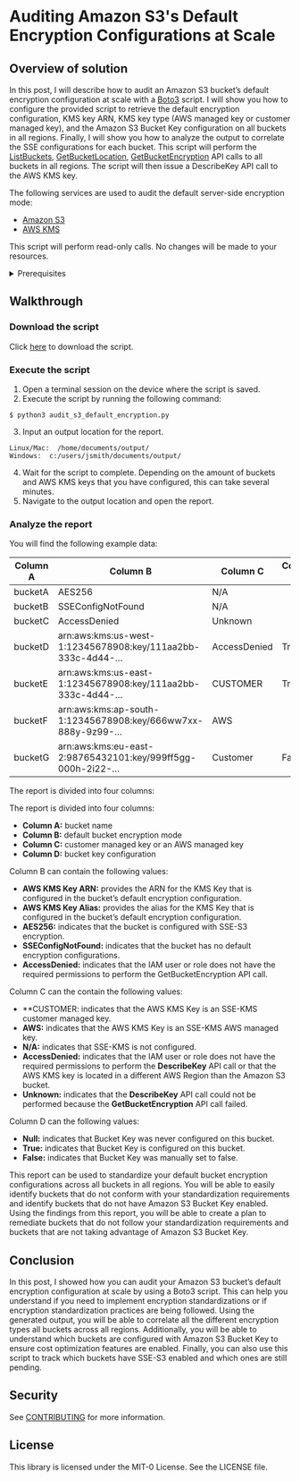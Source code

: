 # Auditing Amazon S3's Default Encryption Configurations at Scale

## Overview of solution
In this post, I will describe how to audit an Amazon S3 bucket’s default encryption configuration at scale with a [Boto3](https://boto3.readthedocs.io/) script. I will show you how to configure the provided script to retrieve the default encryption configuration, KMS key ARN, KMS key type (AWS managed key or customer managed key), and the Amazon S3 Bucket Key configuration on all buckets in all regions. Finally, I will show you how to analyze the output to correlate the SSE configurations for each bucket. This script will perform the [ListBuckets](https://docs.aws.amazon.com/AmazonS3/latest/API/API_ListBuckets.html), [GetBucketLocation](https://docs.aws.amazon.com/AmazonS3/latest/API/API_GetBucketLocation.html), [GetBucketEncryption](https://docs.aws.amazon.com/AmazonS3/latest/API/API_GetBucketEncryption.html) API calls to all buckets in all regions. The script will then issue a DescribeKey API call to the AWS KMS key. 

The following services are used to audit the default server-side encryption mode:

  * [Amazon S3](https://aws.amazon.com/s3/?nc=sn&loc=1)
  * [AWS KMS](https://aws.amazon.com/kms/)

This script will perform read-only calls. No changes will be made to your resources.

<details><summary>Prerequisites</summary>
<p>
You should have the following prerequisites: 

  * An AWS account.
  * Amazon S3 bucket.
  * Python3 installed on your local machine. 
  * AWS credentials to access your AWS account.
  * Access to the **us-east-1** AWS Region.
  * Permissions to perform the following actions:
    * **s3:ListAllMyBuckets**
    * **s3:GetBucketLocation**
    * **s3:GetEncryptionConfiguration**
    * **kms:DescribeKey**

The IAM policy for the IAM user or role that is running this script needs to have the following minimum Amazon S3 and AWS KMS permissions to retrieve the required information. 

The IAM policy for the IAM user or role that is running this script needs to have the following minimum Amazon S3 and AWS KMS permissions to retrieve the required information. 

```
{
  "Version": "2012-10-17",
  "Statement": [
    {
      "Sid": " AllowS3ListingLocationAndEncryptionConfigRetrieval",
      "Action": [
        "s3:GetEncryptionConfiguration",
        “s3:GetBucketLocation”,
        "s3:ListAllMyBuckets"
      ],
      "Effect": "Allow",
      "Resource": "arn:aws:s3:::*"
    },
    {
      "Sid": "AllowAccesstoKmsKeyMetadata",
      "Action": [
        "kms:DescribeKey"
      ],
      "Effect": "Allow",
      "Resource": "arn:aws:kms:*:111111111111:key/*"
    }
  ]
```

You also need to ensure that the SSE-KMS customer managed keys allow the IAM role or user access as well. Click [here](https://docs.aws.amazon.com/kms/latest/developerguide/key-policy-default.html#key-policy-default-allow-administrators) for more information about creating a KMS Key policy. 
</p>
</details>

## Walkthrough
### Download the script
Click [here](https://github.com/aws-samples/amazon-s3-default-encryption-audit) to download the script. 

### Execute the script
  1)	Open a terminal session on the device where the script is saved. 
  2)	Execute the script by running the following command:

```
$ python3 audit_s3_default_encryption.py

```
  3)	Input an output location for the report.
    
```
Linux/Mac:  /home/documents/output/
Windows:  c:/users/jsmith/documents/output/    
```
    
  4)	Wait for the script to complete. Depending on the amount of buckets and AWS KMS keys that you have configured, this can take several minutes. 
  5)	Navigate to the output location and open the report.

### Analyze the report
You will find the following example data:

| **Column A** | **Column B** | **Column C** | **Column D** |
| ---------| -------- | -------- | -------- |
| bucketA	| AES256	| N/A |                 | 
| bucketB	| SSEConfigNotFound	| N/A |       | 	
| bucketC	| AccessDenied	| Unknown	|       |
| bucketD	| arn:aws:kms:us-west-1:12345678908:key/111aa2bb-333c-4d44-…	| AccessDenied	| True |
| bucketE	| arn:aws:kms:us-east-1:12345678908:key/111aa2bb-333c-4d44-…	| CUSTOMER	| True     | 
| bucketF	| arn:aws:kms:ap-south-1:12345678908:key/666ww7xx-888y-9z99-…	| AWS 	|              | 
| bucketG	| arn:aws:kms:eu-east-2:98765432101:key/999ff5gg-000h-2i22-…	| Customer	| False    | 

The report is divided into four columns:

The report is divided into four columns:

  * **Column A:** bucket name
  * **Column B:** default bucket encryption mode
  * **Column C:** customer managed key or an AWS managed key
  * **Column D:** bucket key configuration
  
Column B can contain the following values:

  * **AWS KMS Key ARN:** provides the ARN for the KMS Key that is configured in the bucket’s default encryption configuration. 
  * **AWS KMS Key Alias:** provides the alias for the KMS Key that is configured in the bucket’s default encryption configuration. 
  * **AES256:** indicates that the bucket is configured with SSE-S3 encryption. 
  * **SSEConfigNotFound:** indicates that the bucket has no default encryption configurations.
  * **AccessDenied:** indicates that the IAM user or role does not have the required permissions to perform the GetBucketEncryption API call.
  
Column C can the contain the following values:

  * **CUSTOMER: indicates that the AWS KMS Key is an SSE-KMS customer managed key.
  * **AWS:** indicates that the AWS KMS Key is an SSE-KMS AWS managed key. 
  * **N/A:** indicates that SSE-KMS is not configured. 
  * **AccessDenied:** indicates that the IAM user or role does not have the required permissions to perform the **DescribeKey** API call or that the AWS KMS key is located in a different AWS Region than the Amazon S3 bucket. 
  * **Unknown:** indicates that the **DescribeKey** API call could not be performed because the **GetBucketEncryption** API call failed. 

Column D can the following values:

  * **Null:** indicates that Bucket Key was never configured on this bucket. 
  * **True:** indicates that Bucket Key is configured on this bucket. 
  * **False:** indicates that Bucket Key was manually set to false.

This report can be used to standardize your default bucket encryption configurations across all buckets in all regions. You will be able to easily identify buckets that do not conform with your standardization requirements and identify buckets that do not have Amazon S3 Bucket Key enabled. Using the findings from this report, you will be able to create a plan to remediate buckets that do not follow your standardization requirements and buckets that are not taking advantage of Amazon S3 Bucket Key.

## Conclusion
In this post, I showed how you can audit your Amazon S3 bucket’s default encryption configuration at scale by using a Boto3 script. This can help you understand if you need to implement encryption standardizations or if encryption standardization practices are being followed. Using the generated output, you will be able to correlate all the different encryption types all buckets across all regions. Additionally, you will be able to understand which buckets are configured with Amazon S3 Bucket Key to ensure cost optimization features are enabled. Finally, you can also use this script to track which buckets have SSE-S3 enabled and which ones are still pending.


## Security

See [CONTRIBUTING](CONTRIBUTING.md#security-issue-notifications) for more information.

## License

This library is licensed under the MIT-0 License. See the LICENSE file.

